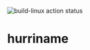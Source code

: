 ![build-linux action status](https://github.com/calmdown13/hurriname/workflows/Continuous%20Integration/badge.svg)

# hurriname
